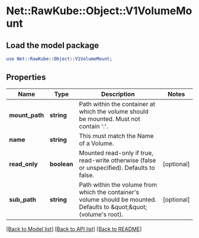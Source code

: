 # Net::RawKube::Object::V1VolumeMount

## Load the model package
```perl
use Net::RawKube::Object::V1VolumeMount;
```

## Properties
Name | Type | Description | Notes
------------ | ------------- | ------------- | -------------
**mount_path** | **string** | Path within the container at which the volume should be mounted.  Must not contain &#39;:&#39;. | 
**name** | **string** | This must match the Name of a Volume. | 
**read_only** | **boolean** | Mounted read-only if true, read-write otherwise (false or unspecified). Defaults to false. | [optional] 
**sub_path** | **string** | Path within the volume from which the container&#39;s volume should be mounted. Defaults to \&quot;\&quot; (volume&#39;s root). | [optional] 

[[Back to Model list]](../README.md#documentation-for-models) [[Back to API list]](../README.md#documentation-for-api-endpoints) [[Back to README]](../README.md)


